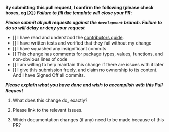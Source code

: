 **By submitting this pull request, I confirm the following (please check boxes, eg [X]) _Failure to fill the template will close your PR_:**

***Please submit all pull requests against the `development` branch. Failure to do so will delay or deny your request***

- [] I have read and understood the [contributors guide](https://github.com/pi-hole/pi-hole/blob/master/CONTRIBUTING.md).
- [] I have written tests and verified that they fail without my change
- [] I have squashed any insignificant commits
- [] This change has comments for package types, values, functions, and non-obvious lines of code
- [] I am willing to help maintain this change if there are issues with it later
- [] I give this submission freely, and claim no ownership to its content. And I have Signed Off all commits.

***Please explain what you have done and wish to accomplish with this Pull Request***

1. What does this change do, exactly?

2. Please link to the relevant issues.

3. Which documentation changes (if any) need to be made because of this PR?
